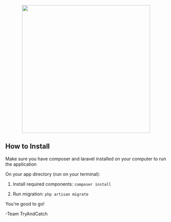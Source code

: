 <p align="center"><a href="https://laravel.com" target="_blank"><img src="https://raw.githubusercontent.com/laravel/art/master/logo-lockup/5%20SVG/2%20CMYK/1%20Full%20Color/laravel-logolockup-cmyk-red.svg" width="400"></a></p>


## How to Install
Make sure you have composer and laravel installed on your computer to run the application

On your app directory (run on your terminal):
1. Install required components:
`composer install`

2. Run migration: `php artisan migrate`

You're good to go!

-Team TryAndCatch

